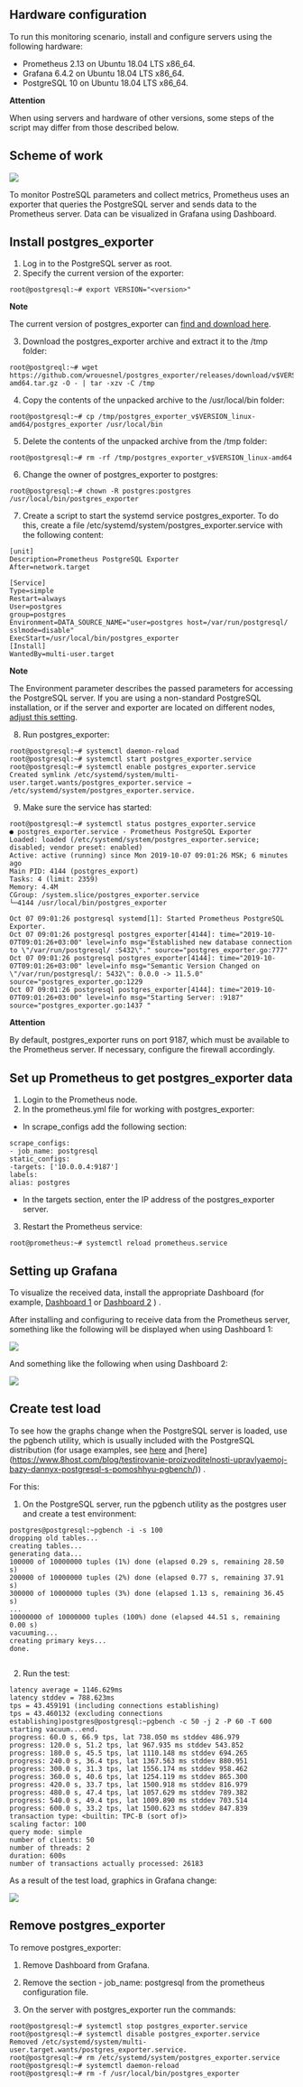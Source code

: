 ## Hardware configuration

To run this monitoring scenario, install and configure servers using the following hardware:

- Prometheus 2.13 on Ubuntu 18.04 LTS x86_64.
- Grafana 6.4.2 on Ubuntu 18.04 LTS x86_64.
- PostgreSQL 10 on Ubuntu 18.04 LTS x86_64.

<warn>

**Attention**

When using servers and hardware of other versions, some steps of the script may differ from those described below.

</warn>

## Scheme of work

![](./assets/1572590876768-1572590876768.png)

To monitor PostreSQL parameters and collect metrics, Prometheus uses an exporter that queries the PostgreSQL server and sends data to the Prometheus server. Data can be visualized in Grafana using Dashboard.

## Install postgres_exporter

1. Log in to the PostgreSQL server as root.
2. Specify the current version of the exporter:

```
root@postgresql:~# export VERSION="<version>"
```

<info>

**Note**

The current version of postgres_exporter can [find and download here](https://github.com/wrouesnel/postgres_exporter/releases).

</info>

3. Download the postgres_exporter archive and extract it to the /tmp folder:

```
root@postgreql:~# wget https://github.com/wrouesnel/postgres_exporter/releases/download/v$VERSION/postgres_exporter_v$VERSION_linux-amd64.tar.gz -O - | tar -xzv -C /tmp
```

4. Copy the contents of the unpacked archive to the /usr/local/bin folder:

```
root@postgresql:~# cp /tmp/postgres_exporter_v$VERSION_linux-amd64/postgres_exporter /usr/local/bin
```

5. Delete the contents of the unpacked archive from the /tmp folder:

```
root@postgresql:~# rm -rf /tmp/postgres_exporter_v$VERSION_linux-amd64
```

6. Change the owner of postgres_exporter to postgres:

```
root@postgresql:~# chown -R postgres:postgres /usr/local/bin/postgres_exporter
```

7. Create a script to start the systemd service postgres_exporter. To do this, create a file /etc/systemd/system/postgres_exporter.service with the following content:

```
[unit]
Description=Prometheus PostgreSQL Exporter
After=network.target

[Service]
Type=simple
Restart=always
User=postgres
group=postgres
Environment=DATA_SOURCE_NAME="user=postgres host=/var/run/postgresql/ sslmode=disable"
ExecStart=/usr/local/bin/postgres_exporter
[Install]
WantedBy=multi-user.target
```

<info>

**Note**

The Environment parameter describes the passed parameters for accessing the PostgreSQL server. If you are using a non-standard PostgreSQL installation, or if the server and exporter are located on different nodes, [adjust this setting](https://godoc.org/github.com/lib/pq).

</info>

8. Run postgres_exporter:

```
root@postgresql:~# systemctl daemon-reload
root@postgresql:~# systemctl start postgres_exporter.service
root@postgresql:~# systemctl enable postgres_exporter.service
Created symlink /etc/systemd/system/multi-user.target.wants/postgres_exporter.service → /etc/systemd/system/postgres_exporter.service.
```

9. Make sure the service has started:

```
root@postgresql:~# systemctl status postgres_exporter.service
● postgres_exporter.service - Prometheus PostgreSQL Exporter
Loaded: loaded (/etc/systemd/system/postgres_exporter.service; disabled; vendor preset: enabled)
Active: active (running) since Mon 2019-10-07 09:01:26 MSK; 6 minutes ago
Main PID: 4144 (postgres_export)
Tasks: 4 (limit: 2359)
Memory: 4.4M
CGroup: /system.slice/postgres_exporter.service
└─4144 /usr/local/bin/postgres_exporter

Oct 07 09:01:26 postgresql systemd[1]: Started Prometheus PostgreSQL Exporter.
Oct 07 09:01:26 postgresql postgres_exporter[4144]: time="2019-10-07T09:01:26+03:00" level=info msg="Established new database connection to \"/var/run/postgresql/ :5432\"." source="postgres_exporter.go:777"
Oct 07 09:01:26 postgresql postgres_exporter[4144]: time="2019-10-07T09:01:26+03:00" level=info msg="Semantic Version Changed on \"/var/run/postgresql/: 5432\": 0.0.0 -> 11.5.0" source="postgres_exporter.go:1229
Oct 07 09:01:26 postgresql postgres_exporter[4144]: time="2019-10-07T09:01:26+03:00" level=info msg="Starting Server: :9187" source="postgres_exporter.go:1437 "
```
<warn>

**Attention**

By default, postgres_exporter runs on port 9187, which must be available to the Prometheus server. If necessary, configure the firewall accordingly.

</warn>

## Set up Prometheus to get postgres_exporter data

1. Login to the Prometheus node.
2. In the prometheus.yml file for working with postgres_exporter:

- In scrape_configs add the following section:

```
scrape_configs:
- job_name: postgresql
static_configs:
-targets: ['10.0.0.4:9187']
labels:
alias: postgres

```

- In the targets section, enter the IP address of the postgres_exporter server.

3. Restart the Prometheus service:

```
root@prometheus:~# systemctl reload prometheus.service

```

## Setting up Grafana

To visualize the received data, install the appropriate Dashboard (for example, [Dashboard 1](https://grafana.com/grafana/dashboards/455) or [Dashboard 2](https://grafana.com/grafana/dashboards/9628) ) .

After installing and configuring to receive data from the Prometheus server, something like the following will be displayed when using Dashboard 1:

![](./assets/1572590118820-1572590118820.png)

And something like the following when using Dashboard 2:

**![](./assets/1572590138354-1572590138354.png)**

## Create test load

To see how the graphs change when the PostgreSQL server is loaded, use the pgbench utility, which is usually included with the PostgreSQL distribution (for usage examples, see [here](https://wiki.postgresql.org/wiki/Pgbench) and [here] (https://www.8host.com/blog/testirovanie-proizvoditelnosti-upravlyaemoj-bazy-dannyx-postgresql-s-pomoshhyu-pgbench/)) .

For this:

1. On the PostgreSQL server, run the pgbench utility as the postgres user and create a test environment:

```
postgres@postgresql:~pgbench -i -s 100
dropping old tables...
creating tables...
generating data...
100000 of 10000000 tuples (1%) done (elapsed 0.29 s, remaining 28.50 s)
200000 of 10000000 tuples (2%) done (elapsed 0.77 s, remaining 37.91 s)
300000 of 10000000 tuples (3%) done (elapsed 1.13 s, remaining 36.45 s)
...
10000000 of 10000000 tuples (100%) done (elapsed 44.51 s, remaining 0.00 s)
vacuuming...
creating primary keys...
done.


```

2. Run the test:

```
latency average = 1146.629ms
latency stddev = 788.623ms
tps = 43.459191 (including connections establishing)
tps = 43.460132 (excluding connections establishing)postgres@postgresql:~pgbench -c 50 -j 2 -P 60 -T 600
starting vacuum...end.
progress: 60.0 s, 66.9 tps, lat 738.050 ms stddev 486.979
progress: 120.0 s, 51.2 tps, lat 967.935 ms stddev 543.852
progress: 180.0 s, 45.5 tps, lat 1110.148 ms stddev 694.265
progress: 240.0 s, 36.4 tps, lat 1367.563 ms stddev 880.951
progress: 300.0 s, 31.3 tps, lat 1556.174 ms stddev 958.462
progress: 360.0 s, 40.6 tps, lat 1254.119 ms stddev 865.300
progress: 420.0 s, 33.7 tps, lat 1500.918 ms stddev 816.979
progress: 480.0 s, 47.4 tps, lat 1057.629 ms stddev 789.382
progress: 540.0 s, 49.4 tps, lat 1009.890 ms stddev 703.514
progress: 600.0 s, 33.2 tps, lat 1500.623 ms stddev 847.839
transaction type: <builtin: TPC-B (sort of)>
scaling factor: 100
query mode: simple
number of clients: 50
number of threads: 2
duration: 600s
number of transactions actually processed: 26183
```

As a result of the test load, graphics in Grafana change:

**![](./assets/1572590394406-1572590394406.png)**

## Remove postgres_exporter

To remove postgres_exporter:

1. Remove Dashboard from Grafana.

2. Remove the section - job_name: postgresql from the prometheus configuration file.

3. On the server with postgres_exporter run the commands:

```
root@postgresql:~# systemctl stop postgres_exporter.service
root@postgresql:~# systemctl disable postgres_exporter.service
Removed /etc/systemd/system/multi-user.target.wants/postgres_exporter.service.
root@postgresql:~# rm /etc/systemd/system/postgres_exporter.service
root@postgresql:~# systemctl daemon-reload
root@postgresql:~# rm -f /usr/local/bin/postgres_exporter
```

